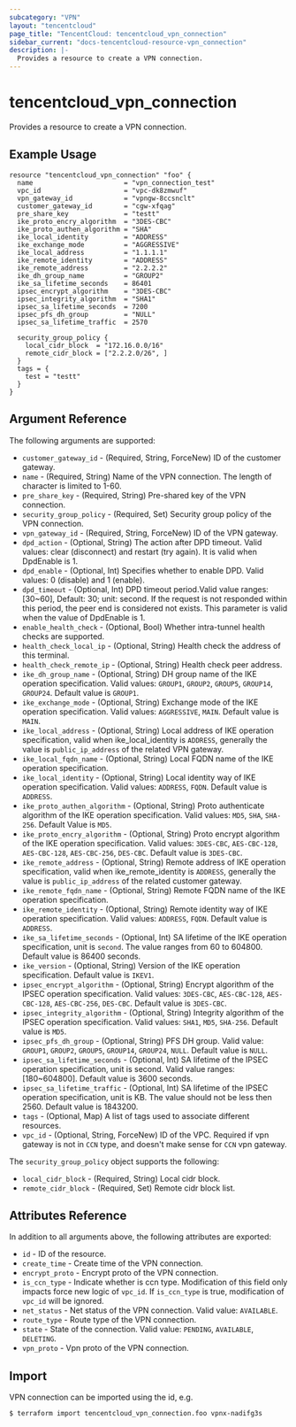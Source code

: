 ```yaml
---
subcategory: "VPN"
layout: "tencentcloud"
page_title: "TencentCloud: tencentcloud_vpn_connection"
sidebar_current: "docs-tencentcloud-resource-vpn_connection"
description: |-
  Provides a resource to create a VPN connection.
---
```


# tencentcloud_vpn_connection

Provides a resource to create a VPN connection.

## Example Usage

```hcl
resource "tencentcloud_vpn_connection" "foo" {
  name                       = "vpn_connection_test"
  vpc_id                     = "vpc-dk8zmwuf"
  vpn_gateway_id             = "vpngw-8ccsnclt"
  customer_gateway_id        = "cgw-xfqag"
  pre_share_key              = "testt"
  ike_proto_encry_algorithm  = "3DES-CBC"
  ike_proto_authen_algorithm = "SHA"
  ike_local_identity         = "ADDRESS"
  ike_exchange_mode          = "AGGRESSIVE"
  ike_local_address          = "1.1.1.1"
  ike_remote_identity        = "ADDRESS"
  ike_remote_address         = "2.2.2.2"
  ike_dh_group_name          = "GROUP2"
  ike_sa_lifetime_seconds    = 86401
  ipsec_encrypt_algorithm    = "3DES-CBC"
  ipsec_integrity_algorithm  = "SHA1"
  ipsec_sa_lifetime_seconds  = 7200
  ipsec_pfs_dh_group         = "NULL"
  ipsec_sa_lifetime_traffic  = 2570

  security_group_policy {
    local_cidr_block  = "172.16.0.0/16"
    remote_cidr_block = ["2.2.2.0/26", ]
  }
  tags = {
    test = "testt"
  }
}
```

## Argument Reference

The following arguments are supported:

* `customer_gateway_id` - (Required, String, ForceNew) ID of the customer gateway.
* `name` - (Required, String) Name of the VPN connection. The length of character is limited to 1-60.
* `pre_share_key` - (Required, String) Pre-shared key of the VPN connection.
* `security_group_policy` - (Required, Set) Security group policy of the VPN connection.
* `vpn_gateway_id` - (Required, String, ForceNew) ID of the VPN gateway.
* `dpd_action` - (Optional, String) The action after DPD timeout. Valid values: clear (disconnect) and restart (try again). It is valid when DpdEnable is 1.
* `dpd_enable` - (Optional, Int) Specifies whether to enable DPD. Valid values: 0 (disable) and 1 (enable).
* `dpd_timeout` - (Optional, Int) DPD timeout period.Valid value ranges: [30~60], Default: 30; unit: second. If the request is not responded within this period, the peer end is considered not exists. This parameter is valid when the value of DpdEnable is 1.
* `enable_health_check` - (Optional, Bool) Whether intra-tunnel health checks are supported.
* `health_check_local_ip` - (Optional, String) Health check the address of this terminal.
* `health_check_remote_ip` - (Optional, String) Health check peer address.
* `ike_dh_group_name` - (Optional, String) DH group name of the IKE operation specification. Valid values: `GROUP1`, `GROUP2`, `GROUP5`, `GROUP14`, `GROUP24`. Default value is `GROUP1`.
* `ike_exchange_mode` - (Optional, String) Exchange mode of the IKE operation specification. Valid values: `AGGRESSIVE`, `MAIN`. Default value is `MAIN`.
* `ike_local_address` - (Optional, String) Local address of IKE operation specification, valid when ike_local_identity is `ADDRESS`, generally the value is `public_ip_address` of the related VPN gateway.
* `ike_local_fqdn_name` - (Optional, String) Local FQDN name of the IKE operation specification.
* `ike_local_identity` - (Optional, String) Local identity way of IKE operation specification. Valid values: `ADDRESS`, `FQDN`. Default value is `ADDRESS`.
* `ike_proto_authen_algorithm` - (Optional, String) Proto authenticate algorithm of the IKE operation specification. Valid values: `MD5`, `SHA`, `SHA-256`. Default Value is `MD5`.
* `ike_proto_encry_algorithm` - (Optional, String) Proto encrypt algorithm of the IKE operation specification. Valid values: `3DES-CBC`, `AES-CBC-128`, `AES-CBC-128`, `AES-CBC-256`, `DES-CBC`. Default value is `3DES-CBC`.
* `ike_remote_address` - (Optional, String) Remote address of IKE operation specification, valid when ike_remote_identity is `ADDRESS`, generally the value is `public_ip_address` of the related customer gateway.
* `ike_remote_fqdn_name` - (Optional, String) Remote FQDN name of the IKE operation specification.
* `ike_remote_identity` - (Optional, String) Remote identity way of IKE operation specification. Valid values: `ADDRESS`, `FQDN`. Default value is `ADDRESS`.
* `ike_sa_lifetime_seconds` - (Optional, Int) SA lifetime of the IKE operation specification, unit is `second`. The value ranges from 60 to 604800. Default value is 86400 seconds.
* `ike_version` - (Optional, String) Version of the IKE operation specification. Default value is `IKEV1`.
* `ipsec_encrypt_algorithm` - (Optional, String) Encrypt algorithm of the IPSEC operation specification. Valid values: `3DES-CBC`, `AES-CBC-128`, `AES-CBC-128`, `AES-CBC-256`, `DES-CBC`. Default value is `3DES-CBC`.
* `ipsec_integrity_algorithm` - (Optional, String) Integrity algorithm of the IPSEC operation specification. Valid values: `SHA1`, `MD5`, `SHA-256`. Default value is `MD5`.
* `ipsec_pfs_dh_group` - (Optional, String) PFS DH group. Valid value: `GROUP1`, `GROUP2`, `GROUP5`, `GROUP14`, `GROUP24`, `NULL`. Default value is `NULL`.
* `ipsec_sa_lifetime_seconds` - (Optional, Int) SA lifetime of the IPSEC operation specification, unit is second. Valid value ranges: [180~604800]. Default value is 3600 seconds.
* `ipsec_sa_lifetime_traffic` - (Optional, Int) SA lifetime of the IPSEC operation specification, unit is KB. The value should not be less then 2560. Default value is 1843200.
* `tags` - (Optional, Map) A list of tags used to associate different resources.
* `vpc_id` - (Optional, String, ForceNew) ID of the VPC. Required if vpn gateway is not in `CCN` type, and doesn't make sense for `CCN` vpn gateway.

The `security_group_policy` object supports the following:

* `local_cidr_block` - (Required, String) Local cidr block.
* `remote_cidr_block` - (Required, Set) Remote cidr block list.

## Attributes Reference

In addition to all arguments above, the following attributes are exported:

* `id` - ID of the resource.
* `create_time` - Create time of the VPN connection.
* `encrypt_proto` - Encrypt proto of the VPN connection.
* `is_ccn_type` - Indicate whether is ccn type. Modification of this field only impacts force new logic of `vpc_id`. If `is_ccn_type` is true, modification of `vpc_id` will be ignored.
* `net_status` - Net status of the VPN connection. Valid value: `AVAILABLE`.
* `route_type` - Route type of the VPN connection.
* `state` - State of the connection. Valid value: `PENDING`, `AVAILABLE`, `DELETING`.
* `vpn_proto` - Vpn proto of the VPN connection.


## Import

VPN connection can be imported using the id, e.g.

```
$ terraform import tencentcloud_vpn_connection.foo vpnx-nadifg3s
```

